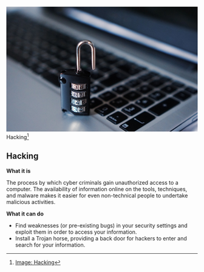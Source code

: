 ![Hacking](../img/computer_locker.jpg)
Hacking[^hackingimg]

## Hacking

**What it is**

The process by which cyber criminals gain unauthorized access to a computer. The availability of information online on the tools, techniques, and malware makes it easier for even non-technical people to undertake malicious activities.

**What it can do**

- Find weaknesses (or pre-existing bugs) in your security settings and exploit them in order to access your information.
- Install a Trojan horse, providing a back door for hackers to enter and search for your information.

[^hackingimg]: [Image: Hacking](https://pixabay.com/photos/computer-security-padlock-hacker-1591018/)